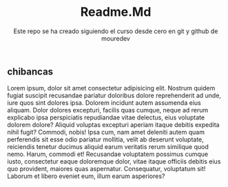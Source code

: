 <body>
    <header>
        <h1>Readme.Md</h1>
        <p>Este repo se ha creado siguiendo el curso desde cero en git y github de mouredev</p>
    </header>
    <main>
        <h2>chibancas</h2>
        <p>Lorem ipsum, dolor sit amet consectetur adipisicing elit. Nostrum quidem fugiat suscipit recusandae pariatur doloribus dolore reprehenderit ad unde, iure quos sint dolores ipsa. Dolorem incidunt autem assumenda eius aliquam.
        Dolor dolores excepturi, facilis quas cumque, neque ad rerum explicabo ipsa perspiciatis repudiandae vitae delectus, eius voluptate dolorem dolore? Aliquid voluptas excepturi aperiam itaque debitis expedita nihil fugit? Commodi, nobis!
        Ipsa cum, nam amet deleniti autem quam perferendis sit esse odio pariatur mollitia, velit ab deserunt voluptate, reiciendis tenetur ducimus aliquid earum veritatis rerum similique quod nemo. Harum, commodi et!
        Recusandae voluptatem possimus cumque iusto, consectetur eaque doloremque dolor, vitae itaque officiis debitis eius quo provident, maiores quas aspernatur. Consequatur, voluptatum sit! Laborum et libero eveniet eum, illum earum asperiores?</p>
    </main>
</body>